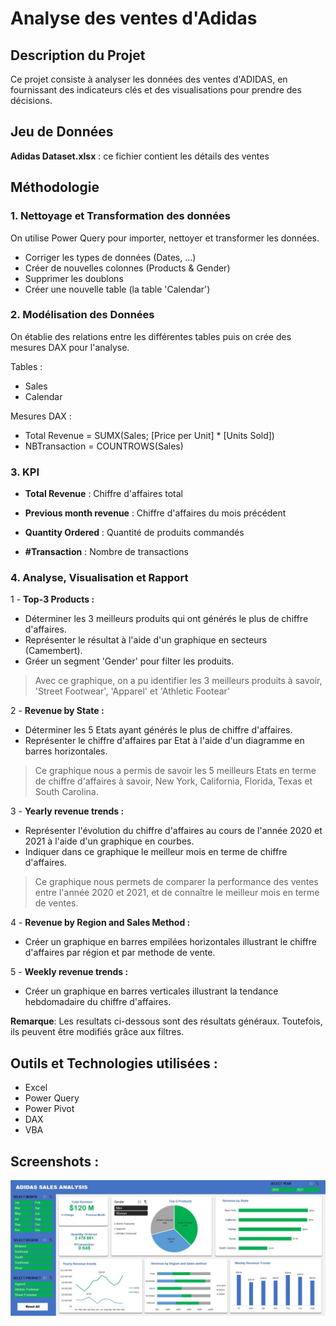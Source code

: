 # Analyse des ventes d'Adidas

## Description du Projet

Ce projet consiste à analyser les données des ventes d'ADIDAS, en fournissant des indicateurs clés et des visualisations pour prendre des décisions.

## Jeu de Données

**Adidas Dataset.xlsx** : ce fichier contient les détails des ventes

## Méthodologie

### 1. Nettoyage et Transformation des données
On utilise Power Query pour importer, nettoyer et transformer les données.

- Corriger les types de données (Dates, ...)
- Créer de nouvelles colonnes (Products & Gender)
- Supprimer les doublons
- Créer une nouvelle table (la table 'Calendar')

### 2. Modélisation des Données
On établie des relations entre les différentes tables puis on crée des mesures DAX pour l'analyse.

Tables :

- Sales
- Calendar

Mesures DAX :

- Total Revenue = SUMX(Sales; [Price per Unit] * [Units Sold])
- NBTransaction = COUNTROWS(Sales)

### 3. KPI

- **Total Revenue** : 
Chiffre d'affaires total

- **Previous month revenue** : 
Chiffre d'affaires du mois précédent

- **Quantity Ordered** : 
Quantité de produits commandés

- **#Transaction** : 
Nombre de transactions

### 4. Analyse, Visualisation et Rapport

1 - **Top-3 Products :** 

- Déterminer les 3 meilleurs produits qui ont générés le plus de chiffre d'affaires.
- Représenter le résultat à l'aide d'un graphique en secteurs (Camembert).
- Gréer un segment 'Gender' pour filter les produits.

> Avec ce graphique, on a pu identifier les 3 meilleurs produits à savoir, 'Street Footwear', 'Apparel' et 'Athletic Footear'

2 - **Revenue by State :** 

- Déterminer les 5 Etats ayant générés le plus de chiffre d'affaires.
- Représenter le chiffre d'affaires par Etat à l'aide d'un diagramme en barres horizontales.

> Ce graphique nous a permis de savoir les 5 meilleurs Etats en terme de chiffre d'affaires à savoir, New York, California, Florida, Texas et South Carolina.

3 - **Yearly revenue trends :** 

- Représenter l'évolution du chiffre d'affaires au cours de l'année 2020 et 2021 à l'aide d'un graphique en courbes.
- Indiquer dans ce graphique le meilleur mois en terme de chiffre d'affaires.

> Ce graphique nous permets de comparer la performance des ventes entre l'année 2020 et 2021, et de connaître le meilleur mois en terme de ventes.

4 - **Revenue by Region and Sales Method :** 

- Créer un graphique en barres empilées horizontales illustrant le chiffre d'affaires par région et par methode de vente.

5 - **Weekly revenue trends :** 

- Créer un graphique en barres verticales illustrant la tendance hebdomadaire du chiffre d'affaires.


**Remarque**:
Les resultats ci-dessous sont des résultats généraux. Toutefois, ils peuvent être modifiés grâce aux filtres.


## Outils et Technologies utilisées :

-	Excel
-	Power Query
-	Power Pivot
-	DAX
- 	VBA

## Screenshots :

![adidas_sales](./screenshots/adidas_sales.jpg)